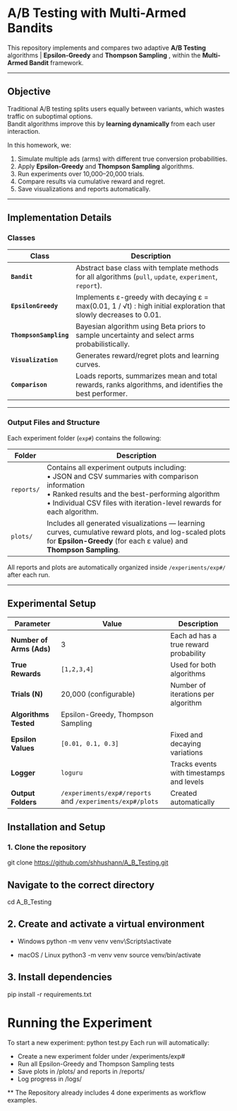 #  A/B Testing with Multi-Armed Bandits



This repository implements and compares two adaptive **A/B Testing** algorithms | **Epsilon-Greedy** and **Thompson Sampling** , within the **Multi-Armed Bandit** framework.


---

##  Objective

Traditional A/B testing splits users equally between variants, which wastes traffic on suboptimal options.  
Bandit algorithms improve this by **learning dynamically** from each user interaction.

In this homework, we:
1. Simulate multiple ads (arms) with different true conversion probabilities.
2. Apply **Epsilon-Greedy** and **Thompson Sampling** algorithms.
3. Run experiments over 10,000–20,000 trials.
4. Compare results via cumulative reward and regret.
5. Save visualizations and reports automatically.

---

##  Implementation Details

###  Classes

| Class | Description |
|--------|-------------|
| **`Bandit`** | Abstract base class with template methods for all algorithms (`pull`, `update`, `experiment`, `report`). |
| **`EpsilonGreedy`** | Implements ε-greedy with decaying ε = max(0.01, 1 / √t) : high initial exploration that slowly decreases to 0.01. |
| **`ThompsonSampling`** | Bayesian algorithm using Beta priors to sample uncertainty and select arms probabilistically. |
| **`Visualization`** | Generates reward/regret plots and learning curves. |
| **`Comparison`** | Loads reports, summarizes mean and total rewards, ranks algorithms, and identifies the best performer. |



---

### Output Files and Structure

Each experiment folder (`exp#`) contains the following:

| Folder     | Description                                                                                                                                                                                                                               |
| ---------- | ----------------------------------------------------------------------------------------------------------------------------------------------------------------------------------------------------------------------------------------- |
| `reports/` | Contains all experiment outputs including: <br> • JSON and CSV summaries with comparison information <br> • Ranked results and the best-performing algorithm <br> • Individual CSV files with iteration-level rewards for each algorithm. |
| `plots/`   | Includes all generated visualizations — learning curves, cumulative reward plots, and log-scaled plots for **Epsilon-Greedy** (for each ε value) and **Thompson Sampling**.                                                               |

All reports and plots are automatically organized inside `/experiments/exp#/` after each run.


---

##  Experimental Setup

| Parameter | Value | Description |
|------------|--------|-------------|
| **Number of Arms (Ads)** | 3 | Each ad has a true reward probability |
| **True Rewards** | `[1,2,3,4]` | Used for both algorithms |
| **Trials (N)** | 20,000 (configurable) | Number of iterations per algorithm |
| **Algorithms Tested** | Epsilon-Greedy, Thompson Sampling | |
| **Epsilon Values** | `[0.01, 0.1, 0.3]` | Fixed and decaying variations |
| **Logger** | `loguru` | Tracks events with timestamps and levels |
| **Output Folders** | `/experiments/exp#/reports` and `/experiments/exp#/plots` | Created automatically |

##  Installation and Setup

### 1. Clone the repository

git clone https://github.com/shhushann/A_B_Testing.git

## Navigate to the correct directory
cd A_B_Testing

## 2. Create and activate a virtual environment
  -  Windows
python -m venv venv
venv\Scripts\activate

  - macOS / Linux
python3 -m venv venv
source venv/bin/activate


## 3.  Install dependencies
pip install -r requirements.txt

#  Running the Experiment
To start a new experiment:
python test.py
Each run will automatically:
- Create a new experiment folder under /experiments/exp#
- Run all Epsilon-Greedy and Thompson Sampling tests
- Save plots in /plots/ and reports in /reports/
- Log progress in /logs/




** The Repository already includes 4 done experiments as workflow examples.
